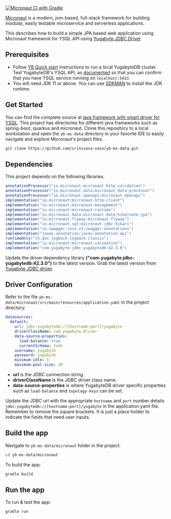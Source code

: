 [![Micronaut CI with Gradle](https://github.com/srinivasa-vasu/yb-ms-data/actions/workflows/gradle-micronaut.yml/badge.svg?branch=devx)](https://github.com/srinivasa-vasu/yb-ms-data/actions/workflows/gradle-micronaut.yml)

[Micronaut](https://micronaut.io/) is a modern, jvm-based, full-stack framework for building modular, easily testable microservice and serverless applications.

This describes how to build a simple JPA based web application using Micronaut framework for YSQL API using [Yugabyte JDBC Driver](https://docs.yugabyte.com/latest/integrations/jdbc-driver/).

## Prerequisites

- Follow [YB Quick start](https://docs.yugabyte.com/latest/quick-start/) instructions to run a local YugabyteDB cluster. Test YugabyteDB's YSQL API, as [documented](../../quick-start/explore/ysql/) so that you can confirm that you have YSQL service running on `localhost:5433`.
- You will need JDK 11 or above. You can use [SDKMAN](https://sdkman.io/install) to install the JDK runtime.

## Get Started

You can find the complete source at [java framework with smart driver for YSQL](https://github.com/yugabyte/yb-ms-data.git). This project has directories for different java frameworks such as spring-boot, quarkus and micronaut. Clone this repository to a local workstation and open the `yb-ms-data` directory in your favorite IDE to easily navigate and explore Micronaut's project files.

```sh
git clone https://github.com/srinivasa-vasu/yb-ms-data.git
```

## Dependencies

This project depends on the following libraries.
```gradle
annotationProcessor("io.micronaut:micronaut-http-validation")
annotationProcessor("io.micronaut.data:micronaut-data-processor")
annotationProcessor("io.micronaut.openapi:micronaut-openapi")
implementation("io.micronaut:micronaut-http-client")
implementation("io.micronaut:micronaut-management")
implementation("io.micronaut:micronaut-runtime")
implementation("io.micronaut.data:micronaut-data-hibernate-jpa")
implementation("io.micronaut.flyway:micronaut-flyway")
implementation("io.micronaut.sql:micronaut-jdbc-hikari")
implementation("io.swagger.core.v3:swagger-annotations")
implementation("javax.annotation:javax.annotation-api")
runtimeOnly("ch.qos.logback:logback-classic")
implementation("io.micronaut:micronaut-validation")
implementation("com.yugabyte:jdbc-yugabytedb:42.3.0")
```
Update the driver dependency library **("com.yugabyte:jdbc-yugabytedb:42.3.0")** to the latest version. Grab the latest version from [Yugabyte JDBC driver](https://docs.yugabyte.com/latest/integrations/jdbc-driver/).

## Driver Configuration

Refer to the file `yb-ms-data/micronaut/src/main/resources/application.yaml` in the project directory:

```yml
datasources:
  default:
    url: jdbc:yugabytedb://[hostname:port]/yugabyte
    driverClassName: com.yugabyte.Driver
    data-source-properties:
      load-balance: true
      currentSchema: todo
    username: yugabyte
    password: yugabyte
    minimum-idle: 5
    maximum-pool-size: 20
```

- **url** is the JDBC connection string.
- **driverClassName** is the JDBC driver class name.
- **data-source-properties** is where YugabyteDB driver specific properties such as `load-balance` and `topology-keys` can be set.

Update the JDBC url with the appropriate `hostname` and `port` number details `jdbc:yugabytedb://[hostname:port]/yugabyte` in the application.yaml file. Remember to remove the square brackets. It is just a place holder to indicate the fields that need user inputs.

## Build the app

Navigate to `yb-ms-data/micronaut` folder in the project:

```sh
cd yb-ms-data/micronaut
```

To build the app:

```sh
gradle build
```

## Run the app

To run & test the app:

```sh
gradle run
```
